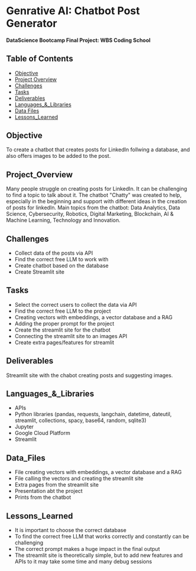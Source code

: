 # Genrative AI: Chatbot Post Generator


#### DataScience Bootcamp Final Project: WBS Coding School


## Table of Contents

- [Objective](#objective)
- [Project Overview](#project_overview)
- [Challenges](#challenges)
- [Tasks](#tasks)
- [Deliverables](#deliverables)
- [Languages_&_Libraries](#languages_&_libraries)
- [Data Files](#data_files)
- [Lessons_Learned](#lessons_learned)


## Objective

To create a chatbot that creates posts for LinkedIn follwing a database, and also offers images to be added to the post.


## Project_Overview

Many people struggle on creating posts for LinkedIn. It can be challenging to find a topic to talk about it. 
The chatbot "Chatty" was created to help, especially in the beginning and support with different ideas in the creation of posts for linkedIn.
Main topics from the chatbot: Data Analytics, Data Science, Cybersecurity, Robotics, Digital Marketing, Blockchain, AI & Machine Learning, Technology and Innovation.


## Challenges

- Collect data of the posts via API
- Find the correct free LLM to work with
- Create chatbot based on the database
- Create Streamlit site

## Tasks

- Select the correct users to collect the data via API
- Find the correct free LLM to the project
- Creating vectors with embeddings, a vector database and a RAG
- Adding the proper prompt for the project
- Create the streamlit site for the chatbot
- Connecting the streamlit site to an images API
- Create extra pages/features for streamlit


## Deliverables

Streamlit site with the chabot creating posts and suggesting images.

## Languages_&_Libraries

- APIs
- Python libraries (pandas, requests, langchain, datetime, dateutil, streamlit, collections, spacy, base64, random, sqlite3)
- Jupyter
- Google Cloud Platform
- Streamlit
  

## Data_Files

- File creating vectors with embeddings, a vector database and a RAG
- File calling the vectors and creating the streamlit site
- Extra pages from the streamlit site
- Presentation abt the project
- Prints from the chatbot


## Lessons_Learned

- It is important to choose the correct database
- To find the correct free LLM that works correctly and constantly can be challenging
- The correct prompt makes a huge impact in the final output
- The streamlit site is theoretically simple, but to add new features and APIs to it may take some time and many debug sessions
